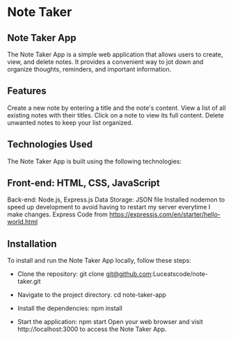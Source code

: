 # Note Taker 

## Note Taker App
The Note Taker App is a simple web application that allows users to create, view, and delete notes. It provides a convenient way to jot down and organize thoughts, reminders, and important information.

## Features
Create a new note by entering a title and the note's content.
View a list of all existing notes with their titles.
Click on a note to view its full content.
Delete unwanted notes to keep your list organized.

## Technologies Used
The Note Taker App is built using the following technologies:

## Front-end: HTML, CSS, JavaScript
Back-end: Node.js, Express.js
Data Storage: JSON file
Installed nodemon to speed up development to avoid having to restart my server everytime I make changes.
Express Code from https://expressjs.com/en/starter/hello-world.html

## Installation
To install and run the Note Taker App locally, follow these steps:

- Clone the repository:
git clone git@github.com:Luceatscode/note-taker.git

- Navigate to the project directory.
cd note-taker-app

- Install the dependencies:
npm install

- Start the application:
npm start
Open your web browser and visit http://localhost:3000 to access the Note Taker App.



